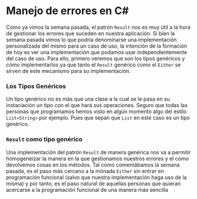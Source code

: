 # Manejo de errores en C#
Como ya vimos la semana pasada, el patrón `Result` nos es muy útil a la hora
de gestionar los errores que suceden en nuestra aplicación. Si bien la semana
pasada vimos lo que podría denominarse una implementación personalizada del
mismo para un caso de uso, la intención de la formación de hoy es ver una
implementación que podamos usar independientemente del caso de uso. Para ello,
primero veremos que son los tipos genéricos y cómo implementarlos ya que tanto
el `Result` genérico como el `Either` se sirven de este mecanismo para su
implementación.

### **Los Tipos Genéricos**
Un tipo genérico no es más que una clase a la cual se le pasa en su instaciación
un tipo con el que hará sus operaciones. Seguro que todas las personas que
programamos hemos visto en algún momento algo del estilo `List<String>` por
ejemplo. Pues que sepan que `List` en este caso es un tipo genérico.

### **`Result` como tipo genérico**
Una implementación del patrón `Result` de manera genérica nos va a permitir
homogeneizar la manera en la que gestionamos nuestros errores y el cómo
devolvemos cosas en los métodos. Tal como comentábamos la semana pasada,
es el paso más cercano a la mónada `Either` sin entrar en programación
funcional (salvo que nuestra implementación haga uso de la misma) y por
tanto, es el paso natural de aquellas personas que quieran acercarse a la
programación funcional de una manera más sencilla
